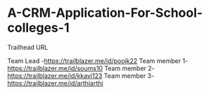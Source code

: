 # A-CRM-Application-For-School-colleges-1

Trailhead URL 

Team Lead -https://trailblazer.me/id/poojk22
Team member 1-https://trailblazer.me/id/soums10
Team member 2-https://trailblazer.me/id/kkavi123
Team member 3-https://trailblazer.me/id/arthiarthi
